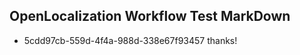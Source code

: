 ## OpenLocalization Workflow Test MarkDown
* 5cdd97cb-559d-4f4a-988d-338e67f93457 thanks!

<!--HONumber=Aug16_HO4-->


